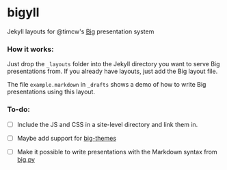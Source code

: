 # bigyll

Jekyll layouts for @timcw's [Big](https://github.com/tmcw/big) presentation system

### How it works:
Just drop the `_layouts` folder into the Jekyll directory you want to serve Big presentations from. If you already have layouts, just add the Big layout file.

The file `example.markdown` in `_drafts` shows a demo of how to write Big presentations using this layout.

### To-do:

 -[ ] Include the JS and CSS in a site-level directory and link them in.
 -[ ] Maybe add support for [big-themes](https://github.com/tmcw/big-themes)
 -[ ] Make it possible to write presentations with the Markdown syntax from [big.py](https://github.com/harperreed/bigpy)

